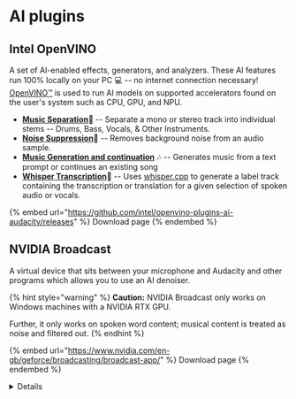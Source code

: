 # AI plugins

## Intel OpenVINO

A set of AI-enabled effects, generators, and analyzers. These AI features run 100% locally on your PC 💻 -- no internet connection necessary! [OpenVINO™](https://github.com/openvinotoolkit/openvino) is used to run AI models on supported accelerators found on the user's system such as CPU, GPU, and NPU.

* [**Music Separation**](https://github.com/intel/openvino-plugins-ai-audacity/blob/main/doc/feature\_doc/music\_separation/README.md)🎵 -- Separate a mono or stereo track into individual stems -- Drums, Bass, Vocals, & Other Instruments.
* [**Noise Suppression**](https://github.com/intel/openvino-plugins-ai-audacity/blob/main/doc/feature\_doc/noise\_suppression/README.md)🧹 -- Removes background noise from an audio sample.
* [**Music Generation and continuation**](https://github.com/intel/openvino-plugins-ai-audacity/blob/main/doc/feature\_doc/music\_generation/README.md) 🎶 -- Generates music from a text prompt or continues an existing song
* [**Whisper Transcription**](https://github.com/intel/openvino-plugins-ai-audacity/blob/main/doc/feature\_doc/whisper\_transcription/README.md)🎤 -- Uses [whisper.cpp](https://github.com/ggerganov/whisper.cpp) to generate a label track containing the transcription or translation for a given selection of spoken audio or vocals.

{% embed url="https://github.com/intel/openvino-plugins-ai-audacity/releases" %}
Download page
{% endembed %}

## NVIDIA Broadcast

A virtual device that sits between your microphone and Audacity and other programs which allows you to use an AI denoiser.

{% hint style="warning" %}
**Caution:** NVIDIA Broadcast only works on Windows machines with a NVIDIA RTX GPU.

Further, it only works on spoken word content; musical content is treated as noise and filtered out.
{% endhint %}

{% embed url="https://www.nvidia.com/en-gb/geforce/broadcasting/broadcast-app/" %}
Download page
{% endembed %}

<details>

<summary>Details</summary>

Copyright © 2022 NVIDIA Corporation

Requires NVIDIA GeForce RTX 2060, Quadro RTX 3000, TITAN RTX or higher

Full setup guide: [https://www.nvidia.com/en-gb/geforce/guides/broadcast-app-setup-guide/](https://www.nvidia.com/en-gb/geforce/guides/broadcast-app-setup-guide/)

Technically, NVIDIA Broadcast isn't a plugin but a virtual device. You will find it in Audacity's audio settings as an input. It does not show up in the Plugin Manager.

</details>
